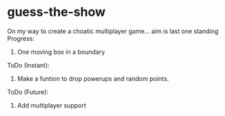 # guess-the-show
On my way to create a choatic multiplayer game... aim is last one standing 
Progress: 
1. One moving box in a boundary 

ToDo (Instant): 
1. Make a funtion to drop powerups and random points.

ToDo (Future): 
1. Add multiplayer support
